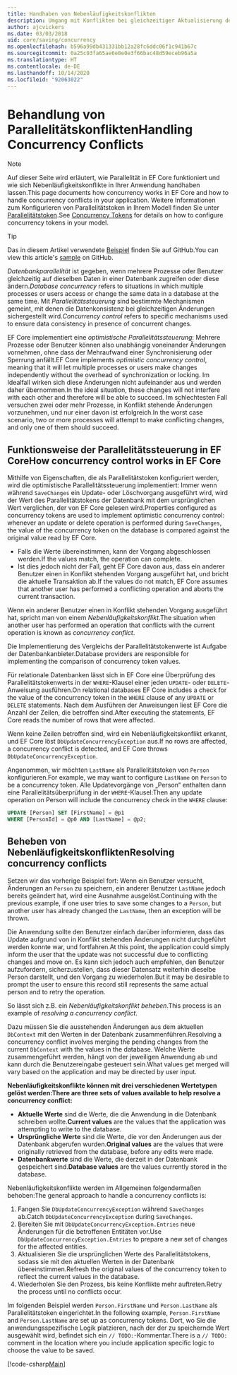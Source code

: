 ```yaml
---
title: Handhaben von Nebenläufigkeitskonflikten
description: Umgang mit Konflikten bei gleichzeitiger Aktualisierung derselben Daten in Entity Framework Core
author: ajcvickers
ms.date: 03/03/2018
uid: core/saving/concurrency
ms.openlocfilehash: b596a99db431331bb12a28fc6ddc06f1c941b67c
ms.sourcegitcommit: 0a25c03fa65ae6e0e0e3f66bac48d59eceb96a5a
ms.translationtype: HT
ms.contentlocale: de-DE
ms.lasthandoff: 10/14/2020
ms.locfileid: "92063022"
---
```

# <a name="handling-concurrency-conflicts"></a><span data-ttu-id="15340-103">Behandlung von Parallelitätskonflikten</span><span class="sxs-lookup"><span data-stu-id="15340-103">Handling Concurrency Conflicts</span></span>

> [!NOTE]
> <span data-ttu-id="15340-104">Auf dieser Seite wird erläutert, wie Parallelität in EF Core funktioniert und wie sich Nebenläufigkeitskonflikte in Ihrer Anwendung handhaben lassen.</span><span class="sxs-lookup"><span data-stu-id="15340-104">This page documents how concurrency works in EF Core and how to handle concurrency conflicts in your application.</span></span> <span data-ttu-id="15340-105">Weitere Informationen zum Konfigurieren von Parallelitätstoken in Ihrem Modell finden Sie unter [Parallelitätstoken](xref:core/modeling/concurrency).</span><span class="sxs-lookup"><span data-stu-id="15340-105">See [Concurrency Tokens](xref:core/modeling/concurrency) for details on how to configure concurrency tokens in your model.</span></span>

> [!TIP]
> <span data-ttu-id="15340-106">Das in diesem Artikel verwendete [Beispiel](https://github.com/dotnet/EntityFramework.Docs/tree/master/samples/core/Saving/Concurrency/) finden Sie auf GitHub.</span><span class="sxs-lookup"><span data-stu-id="15340-106">You can view this article's [sample](https://github.com/dotnet/EntityFramework.Docs/tree/master/samples/core/Saving/Concurrency/) on GitHub.</span></span>

<span data-ttu-id="15340-107">_Datenbankparallelität_ ist gegeben, wenn mehrere Prozesse oder Benutzer gleichzeitig auf dieselben Daten in einer Datenbank zugreifen oder diese ändern.</span><span class="sxs-lookup"><span data-stu-id="15340-107">_Database concurrency_ refers to situations in which multiple processes or users access or change the same data in a database at the same time.</span></span> <span data-ttu-id="15340-108">Mit _Parallelitätssteuerung_ sind bestimmte Mechanismen gemeint, mit denen die Datenkonsistenz bei gleichzeitigen Änderungen sichergestellt wird.</span><span class="sxs-lookup"><span data-stu-id="15340-108">_Concurrency control_ refers to specific mechanisms used to ensure data consistency in presence of concurrent changes.</span></span>

<span data-ttu-id="15340-109">EF Core implementiert eine _optimistische Parallelitätssteuerung_: Mehrere Prozesse oder Benutzer können also unabhängig voneinander Änderungen vornehmen, ohne dass der Mehraufwand einer Synchronisierung oder Sperrung anfällt.</span><span class="sxs-lookup"><span data-stu-id="15340-109">EF Core implements _optimistic concurrency control_, meaning that it will let multiple processes or users make changes independently without the overhead of synchronization or locking.</span></span> <span data-ttu-id="15340-110">Im Idealfall wirken sich diese Änderungen nicht aufeinander aus und werden daher übernommen.</span><span class="sxs-lookup"><span data-stu-id="15340-110">In the ideal situation, these changes will not interfere with each other and therefore will be able to succeed.</span></span> <span data-ttu-id="15340-111">Im schlechtesten Fall versuchen zwei oder mehr Prozesse, in Konflikt stehende Änderungen vorzunehmen, und nur einer davon ist erfolgreich.</span><span class="sxs-lookup"><span data-stu-id="15340-111">In the worst case scenario, two or more processes will attempt to make conflicting changes, and only one of them should succeed.</span></span>

## <a name="how-concurrency-control-works-in-ef-core"></a><span data-ttu-id="15340-112">Funktionsweise der Parallelitätssteuerung in EF Core</span><span class="sxs-lookup"><span data-stu-id="15340-112">How concurrency control works in EF Core</span></span>

<span data-ttu-id="15340-113">Mithilfe von Eigenschaften, die als Parallelitätstoken konfiguriert werden, wird die optimistische Parallelitätssteuerung implementiert: Immer wenn während `SaveChanges` ein Update- oder Löschvorgang ausgeführt wird, wird der Wert des Parallelitätstokens der Datenbank mit dem ursprünglichen Wert verglichen, der von EF Core gelesen wird.</span><span class="sxs-lookup"><span data-stu-id="15340-113">Properties configured as concurrency tokens are used to implement optimistic concurrency control: whenever an update or delete operation is performed during `SaveChanges`, the value of the concurrency token on the database is compared against the original value read by EF Core.</span></span>

- <span data-ttu-id="15340-114">Falls die Werte übereinstimmen, kann der Vorgang abgeschlossen werden.</span><span class="sxs-lookup"><span data-stu-id="15340-114">If the values match, the operation can complete.</span></span>
- <span data-ttu-id="15340-115">Ist dies jedoch nicht der Fall, geht EF Core davon aus, dass ein anderer Benutzer einen in Konflikt stehenden Vorgang ausgeführt hat, und bricht die aktuelle Transaktion ab.</span><span class="sxs-lookup"><span data-stu-id="15340-115">If the values do not match, EF Core assumes that another user has performed a conflicting operation and aborts the current transaction.</span></span>

<span data-ttu-id="15340-116">Wenn ein anderer Benutzer einen in Konflikt stehenden Vorgang ausgeführt hat, spricht man von einem _Nebenläufigkeitskonflikt_.</span><span class="sxs-lookup"><span data-stu-id="15340-116">The situation when another user has performed an operation that conflicts with the current operation is known as _concurrency conflict_.</span></span>

<span data-ttu-id="15340-117">Die Implementierung des Vergleichs der Parallelitätstokenwerte ist Aufgabe der Datenbankanbieter.</span><span class="sxs-lookup"><span data-stu-id="15340-117">Database providers are responsible for implementing the comparison of concurrency token values.</span></span>

<span data-ttu-id="15340-118">Für relationale Datenbanken lässt sich in EF Core eine Überprüfung des Parallelitätstokenwerts in der `WHERE`-Klausel einer jeden `UPDATE`- oder `DELETE`-Anweisung ausführen.</span><span class="sxs-lookup"><span data-stu-id="15340-118">On relational databases EF Core includes a check for the value of the concurrency token in the `WHERE` clause of any `UPDATE` or `DELETE` statements.</span></span> <span data-ttu-id="15340-119">Nach dem Ausführen der Anweisungen liest EF Core die Anzahl der Zeilen, die betroffen sind.</span><span class="sxs-lookup"><span data-stu-id="15340-119">After executing the statements, EF Core reads the number of rows that were affected.</span></span>

<span data-ttu-id="15340-120">Wenn keine Zeilen betroffen sind, wird ein Nebenläufigkeitskonflikt erkannt, und EF Core löst `DbUpdateConcurrencyException` aus.</span><span class="sxs-lookup"><span data-stu-id="15340-120">If no rows are affected, a concurrency conflict is detected, and EF Core throws `DbUpdateConcurrencyException`.</span></span>

<span data-ttu-id="15340-121">Angenommen, wir möchten `LastName` als Parallelitätstoken von `Person` konfigurieren.</span><span class="sxs-lookup"><span data-stu-id="15340-121">For example, we may want to configure `LastName` on `Person` to be a concurrency token.</span></span> <span data-ttu-id="15340-122">Alle Updatevorgänge von „Person“ enthalten dann eine Parallelitätsüberprüfung in der `WHERE`-Klausel:</span><span class="sxs-lookup"><span data-stu-id="15340-122">Then any update operation on Person will include the concurrency check in the `WHERE` clause:</span></span>

```sql
UPDATE [Person] SET [FirstName] = @p1
WHERE [PersonId] = @p0 AND [LastName] = @p2;
```

## <a name="resolving-concurrency-conflicts"></a><span data-ttu-id="15340-123">Beheben von Nebenläufigkeitskonflikten</span><span class="sxs-lookup"><span data-stu-id="15340-123">Resolving concurrency conflicts</span></span>

<span data-ttu-id="15340-124">Setzen wir das vorherige Beispiel fort: Wenn ein Benutzer versucht, Änderungen an `Person` zu speichern, ein anderer Benutzer `LastName` jedoch bereits geändert hat, wird eine Ausnahme ausgelöst.</span><span class="sxs-lookup"><span data-stu-id="15340-124">Continuing with the previous example, if one user tries to save some changes to a `Person`, but another user has already changed the `LastName`, then an exception will be thrown.</span></span>

<span data-ttu-id="15340-125">Die Anwendung sollte den Benutzer einfach darüber informieren, dass das Update aufgrund von in Konflikt stehenden Änderungen nicht durchgeführt werden konnte war, und fortfahren.</span><span class="sxs-lookup"><span data-stu-id="15340-125">At this point, the application could simply inform the user that the update was not successful due to conflicting changes and move on.</span></span> <span data-ttu-id="15340-126">Es kann sich jedoch auch empfehlen, den Benutzer aufzufordern, sicherzustellen, dass dieser Datensatz weiterhin dieselbe Person darstellt, und den Vorgang zu wiederholen.</span><span class="sxs-lookup"><span data-stu-id="15340-126">But it may be desirable to prompt the user to ensure this record still represents the same actual person and to retry the operation.</span></span>

<span data-ttu-id="15340-127">So lässt sich z.B. ein _Nebenläufigkeitskonflikt beheben_.</span><span class="sxs-lookup"><span data-stu-id="15340-127">This process is an example of _resolving a concurrency conflict_.</span></span>

<span data-ttu-id="15340-128">Dazu müssen Sie die ausstehenden Änderungen aus dem aktuellen `DbContext` mit den Werten in der Datenbank zusammenführen.</span><span class="sxs-lookup"><span data-stu-id="15340-128">Resolving a concurrency conflict involves merging the pending changes from the current `DbContext` with the values in the database.</span></span> <span data-ttu-id="15340-129">Welche Werte zusammengeführt werden, hängt von der jeweiligen Anwendung ab und kann durch die Benutzereingabe gesteuert sein.</span><span class="sxs-lookup"><span data-stu-id="15340-129">What values get merged will vary based on the application and may be directed by user input.</span></span>

<span data-ttu-id="15340-130">**Nebenläufigkeitskonflikte können mit drei verschiedenen Wertetypen gelöst werden:**</span><span class="sxs-lookup"><span data-stu-id="15340-130">**There are three sets of values available to help resolve a concurrency conflict:**</span></span>

- <span data-ttu-id="15340-131">**Aktuelle Werte** sind die Werte, die die Anwendung in die Datenbank schreiben wollte.</span><span class="sxs-lookup"><span data-stu-id="15340-131">**Current values** are the values that the application was attempting to write to the database.</span></span>
- <span data-ttu-id="15340-132">**Ursprüngliche Werte** sind die Werte, die vor den Änderungen aus der Datenbank abgerufen wurden.</span><span class="sxs-lookup"><span data-stu-id="15340-132">**Original values** are the values that were originally retrieved from the database, before any edits were made.</span></span>
- <span data-ttu-id="15340-133">**Datenbankwerte** sind die Werte, die derzeit in der Datenbank gespeichert sind.</span><span class="sxs-lookup"><span data-stu-id="15340-133">**Database values** are the values currently stored in the database.</span></span>

<span data-ttu-id="15340-134">Nebenläufigkeitskonflikte werden im Allgemeinen folgendermaßen behoben:</span><span class="sxs-lookup"><span data-stu-id="15340-134">The general approach to handle a concurrency conflicts is:</span></span>

1. <span data-ttu-id="15340-135">Fangen Sie `DbUpdateConcurrencyException` während `SaveChanges` ab.</span><span class="sxs-lookup"><span data-stu-id="15340-135">Catch `DbUpdateConcurrencyException` during `SaveChanges`.</span></span>
2. <span data-ttu-id="15340-136">Bereiten Sie mit `DbUpdateConcurrencyException.Entries` neue Änderungen für die betroffenen Entitäten vor.</span><span class="sxs-lookup"><span data-stu-id="15340-136">Use `DbUpdateConcurrencyException.Entries` to prepare a new set of changes for the affected entities.</span></span>
3. <span data-ttu-id="15340-137">Aktualisieren Sie die ursprünglichen Werte des Parallelitätstokens, sodass sie mit den aktuellen Werten in der Datenbank übereinstimmen.</span><span class="sxs-lookup"><span data-stu-id="15340-137">Refresh the original values of the concurrency token to reflect the current values in the database.</span></span>
4. <span data-ttu-id="15340-138">Wiederholen Sie den Prozess, bis keine Konflikte mehr auftreten.</span><span class="sxs-lookup"><span data-stu-id="15340-138">Retry the process until no conflicts occur.</span></span>

<span data-ttu-id="15340-139">Im folgenden Beispiel werden `Person.FirstName` und `Person.LastName` als Parallelitätstoken eingerichtet.</span><span class="sxs-lookup"><span data-stu-id="15340-139">In the following example, `Person.FirstName` and `Person.LastName` are set up as concurrency tokens.</span></span> <span data-ttu-id="15340-140">Dort, wo Sie die anwendungsspezifische Logik platzieren, nach der der zu speichernde Wert ausgewählt wird, befindet sich ein `// TODO:`-Kommentar.</span><span class="sxs-lookup"><span data-stu-id="15340-140">There is a `// TODO:` comment in the location where you include application specific logic to choose the value to be saved.</span></span>

[!code-csharp[Main](../../../samples/core/Saving/Concurrency/Sample.cs?name=ConcurrencyHandlingCode&highlight=33-34)]
